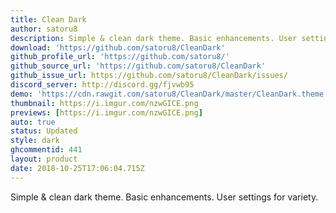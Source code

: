 ```yaml
---
title: Clean Dark
author: satoru8
description: Simple & clean dark theme. Basic enhancements. User settings for variety.
download: 'https://github.com/satoru8/CleanDark'
github_profile_url: 'https://github.com/satoru8/'
github_source_url: 'https://github.com/satoru8/CleanDark'
github_issue_url: https://github.com/satoru8/CleanDark/issues/
discord_server: http://discord.gg/fjvwb95
demo: 'https://cdn.rawgit.com/satoru8/CleanDark/master/CleanDark.theme.css'
thumbnail: https://i.imgur.com/nzwGICE.png
previews: [https://i.imgur.com/nzwGICE.png]
auto: true
status: Updated
style: dark
ghcommentid: 441
layout: product
date: 2018-10-25T17:06:04.715Z
---
```

Simple & clean dark theme. Basic enhancements. User settings for variety.